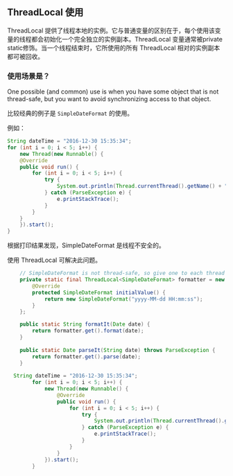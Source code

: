 
## ThreadLocal 使用
ThreadLocal 提供了线程本地的实例。它与普通变量的区别在于，每个使用该变量的线程都会初始化一个完全独立的实例副本。ThreadLocal 变量通常被private static修饰。当一个线程结束时，它所使用的所有 ThreadLocal 相对的实例副本都可被回收。

### 使用场景是？
One possible (and common) use is when you have some object that is not thread-safe, but you want to avoid synchronizing access to that object.

比较经典的例子是 `SimpleDateFormat` 的使用。

例如：
```java
String dateTime = "2016-12-30 15:35:34";
for (int i = 0; i < 5; i++) {
	new Thread(new Runnable() {
	@Override
	public void run() {
		for (int i = 0; i < 5; i++) {
			try {
				System.out.println(Thread.currentThread().getName() + "\t" + dateFormat.parse(dateTime));
			} catch (ParseException e) {
				e.printStackTrace();
			}
		}
	}
	}).start();
}
```
根据打印结果发现，SimpleDateFormat 是线程不安全的。

使用 ThreadLocal 可解决此问题。
```java
	// SimpleDateFormat is not thread-safe, so give one to each thread
	private static final ThreadLocal<SimpleDateFormat> formatter = new ThreadLocal<SimpleDateFormat>() {
		@Override
		protected SimpleDateFormat initialValue() {
			return new SimpleDateFormat("yyyy-MM-dd HH:mm:ss");
		}
	};

	public static String formatIt(Date date) {
		return formatter.get().format(date);
	}
	
	public static Date parseIt(String date) throws ParseException {
		return formatter.get().parse(date);
	}
  
  String dateTime = "2016-12-30 15:35:34";
		for (int i = 0; i < 5; i++) {
			new Thread(new Runnable() {
				@Override
				public void run() {
					for (int i = 0; i < 5; i++) {
						try {
							System.out.println(Thread.currentThread().getName() + "\t" + parseIt(dateTime));
						} catch (ParseException e) {
							e.printStackTrace();
						}
					}
				}
			}).start();
		}
```

